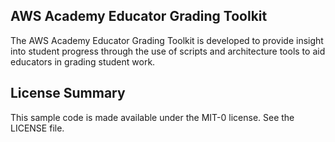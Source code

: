 ## AWS Academy Educator Grading Toolkit

The AWS Academy Educator Grading Toolkit is developed to provide insight into student progress through the use of scripts and architecture tools to aid educators in grading student work.

## License Summary

This sample code is made available under the MIT-0 license. See the LICENSE file.
